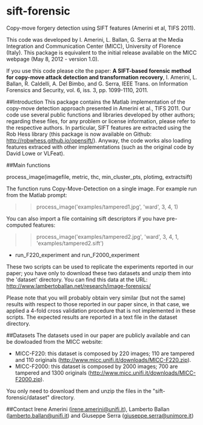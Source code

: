 # sift-forensic
Copy-move forgery detection using SIFT features (Amerini et al, TIFS 2011).

This code was developed by I. Amerini, L. Ballan, G. Serra at the Media Integration and Communication Center (MICC), University of Florence (Italy). This package is equivalent to the initial release available on the MICC webpage (May 8, 2012 - version 1.0).

If you use this code please cite the paper:
**A SIFT-based forensic method for copy-move attack detection and transformation recovery**, I. Amerini, L. Ballan, R. Caldelli, A. Del Bimbo, and G. Serra, IEEE Trans. on Information Forensics and Security, vol. 6, iss. 3, pp. 1099-1110, 2011.


##Introduction
This package contains the Matlab implementation of the copy-move detection approach presented in Amerini et al., TIFS 2011. Our code use several public functions and libraries developed by other authors; regarding these files, for any problem or license information, please refer to the respective authors.
In particular, SIFT features are extracted using the Rob Hess library (this package is now available on Github: http://robwhess.github.io/opensift/). Anyway, the code works also loading features extraced with other implementations (such as the original code by David Lowe or VLFeat).


##Main functions

process_image(imagefile, metric, thc, min_cluster_pts, plotimg, extractsift)

The function runs Copy-Move-Detection on a single image. For example run from the Matlab prompt:
>> process_image('examples/tampered1.jpg', 'ward', 3, 4, 1)

You can also import a file containing sift descriptors if you have pre-computed features:
>> process_image('examples/tampered2.jpg', 'ward', 3, 4, 1, 'examples/tampered2.sift')

- run_F220_experiment and run_F2000_experiment

These two scripts can be used to replicate the experiments reported in our paper; you have only to download these two datasets and unzip them into the 'dataset' directory. You can find this data at the URL:
http://www.lambertoballan.net/research/image-forensics/

Please note that you will probably obtain very similar (but not the same) results with respect to those reported in our paper since, in that case, we applied a 4-fold cross validation procedure that is not implemented in these scripts. The expected results are reported in a text file in the dataset directory.


##Datasets
The datasets used in our paper are publicly available and can be dowloaded from the MICC website:
- MICC-F220: this dataset is composed by 220 images; 110 are tampered and 110 originals (http://www.micc.unifi.it/downloads/MICC-F220.zip).
- MICC-F2000: this dataset is composed by 2000 images; 700 are tampered and 1300 originals (http://www.micc.unifi.it/downloads/MICC-F2000.zip).

You only need to download them and unzip the files in the "sift-forensic/dataset" directory.


##Contact
Irene Amerini (irene.amerini@unifi.it), Lamberto Ballan (lamberto.ballan@unifi.it) and Giuseppe Serra (giuseppe.serra@unimore.it)
